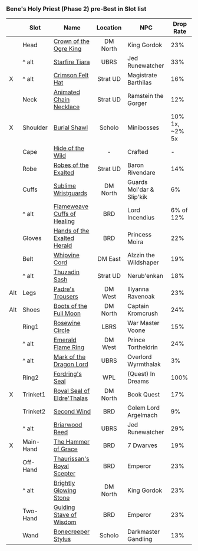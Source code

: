 ### Bene's Holy Priest (Phase 2) pre-Best in Slot list

|      | Slot      | Name                                                         | Location | NPC                       | Drop Rate      |
| ---- | --------- | ------------------------------------------------------------ | :------: | ------------------------- | -------------- |
|      | Head      | [Crown of the Ogre King](https://classic.wowhead.com/item=18526/crown-of-the-ogre-king) | DM North | King Gordok               | 23%            |
|      | ^ alt     | [Starfire Tiara](https://classic.wowhead.com/item=12604/starfire-tiara) |   UBRS   | Jed Runewatcher           | 33%            |
|   X  | ^ alt     | [Crimson Felt Hat](https://classic.wowhead.com/item=18727/crimson-felt-hat) | Strat UD | Magistrate Barthilas      | 16%            |
|      | Neck      | [Animated Chain Necklace](https://classic.wowhead.com/item=18723/animated-chain-necklace) | Strat UD | Ramstein the Gorger       | 12%            |
| X    | Shoulder  | [Burial Shawl](https://classic.wowhead.com/item=18681/burial-shawl) |  Scholo  | Minibosses                | 10% 1x, ~2% 5x |
|     | Cape      | [Hide of the Wild](https://classic.wowhead.com/item=18510/hide-of-the-wild) |    -     | Crafted                   | -              |
|      | Robe      | [Robes of the Exalted](https://classic.wowhead.com/item=13346/robes-of-the-exalted) | Strat UD | Baron Rivendare           | 14%            |
|      | Cuffs     | [Sublime Wristguards](https://classic.wowhead.com/item=18497/sublime-wristguards) | DM North | Guards Mol'dar & Slip'kik | 6%             |
|     | ^ alt     | [Flameweave Cuffs of Healing](https://classic.wowhead.com/item=11766/flameweave-cuffs) |   BRD    | Lord Incendius            | 6% of 12%      |
|      | Gloves    | [Hands of the Exalted Herald](https://classic.wowhead.com/item=12554/hands-of-the-exalted-herald) |   BRD    | Princess Moira            | 22%            |
|      | Belt      | [Whipvine Cord](https://classic.wowhead.com/item=18327/whipvine-cord) | DM East  | Alzzin the Wildshaper     | 19%            |
|     | ^ alt     | [Thuzadin Sash](https://classic.wowhead.com/item=18740/thuzadin-sash) | Strat UD | Nerub'enkan               | 18%            |
|   Alt  | Legs      | [Padre's Trousers](https://classic.wowhead.com/item=18386/padres-trousers) | DM West  | Illyanna Ravenoak         | 23%            |
|   Alt | Shoes     | [Boots of the Full Moon](https://classic.wowhead.com/item=18507/boots-of-the-full-moon) | DM North | Captain Kromcrush         | 24%            |
|      | Ring1     | [Rosewine Circle](https://classic.wowhead.com/item=13178/rosewine-circle) |   LBRS   | War Master Voone          | 15%            |
|      | ^ alt     | [Emerald Flame Ring](https://classic.wowhead.com/item=18395/emerald-flame-ring) | DM West  | Prince Tortheldrin        | 24%            |
|      | ^ alt     | [Mark of the Dragon Lord](https://classic.wowhead.com/item=13143/mark-of-the-dragon-lord) |   UBRS   | Overlord Wyrmthalak       | 3%             |
|      | Ring2     | [Fordring's Seal](https://classic.wowhead.com/item=16058/fordrings-seal) |   WPL    | (Quest) In Dreams         | 100%           |
|   X  | Trinket1  | [Royal Seal of Eldre'Thalas](https://classic.wowhead.com/item=18469/royal-seal-of-eldrethalas) | DM North | Book Quest                | 17%            |
|     | Trinket2  | [Second Wind](https://classic.wowhead.com/item=11819/second-wind) |   BRD    | Golem Lord Argelmach      | 9%             |
|      | ^ alt     | [Briarwood Reed](https://classic.wowhead.com/item=12930/briarwood-reed) |   UBRS   | Jed Runewatcher           | 29%            |
|   X  | Main-Hand | [The Hammer of Grace](https://classic.wowhead.com/item=11923/the-hammer-of-grace) |   BRD    | 7 Dwarves                 | 19%            |
|      | Off-Hand  | [Thaurissan's Royal Scepter](https://classic.wowhead.com/item=11928/thaurissans-royal-scepter) |   BRD    | Emperor                   | 23%            |
|      | ^ alt     | [Brightly Glowing Stone](https://classic.wowhead.com/item=18523/brightly-glowing-stone) | DM North | King Gordok               | 23%            |
|     | Two-Hand  | [Guiding Stave of Wisdom](https://classic.wowhead.com/item=11932/guiding-stave-of-wisdom) |   BRD    | Emperor                   | 23%            |
|      | Wand      | [Bonecreeper Stylus](https://classic.wowhead.com/item=13938/bonecreeper-stylus) |  Scholo  | Darkmaster Gandling       | 13%            |


